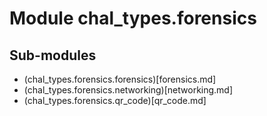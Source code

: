 Module chal_types.forensics
===========================

Sub-modules
-----------
* (chal_types.forensics.forensics)[forensics.md]
* (chal_types.forensics.networking)[networking.md]
* (chal_types.forensics.qr_code)[qr_code.md]
